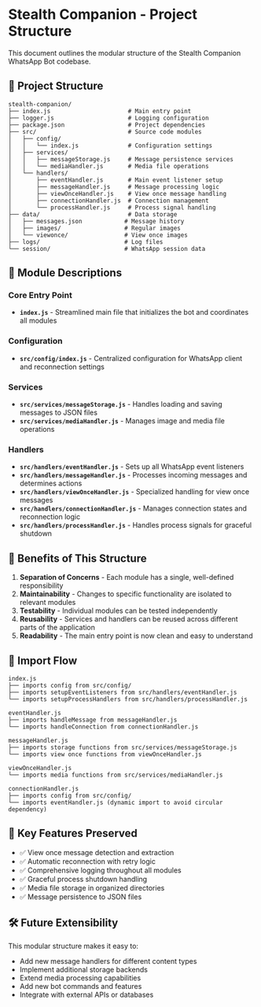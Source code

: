 # Stealth Companion - Project Structure

This document outlines the modular structure of the Stealth Companion WhatsApp Bot codebase.

## 📁 Project Structure

```
stealth-companion/
├── index.js                      # Main entry point
├── logger.js                     # Logging configuration
├── package.json                  # Project dependencies
├── src/                          # Source code modules
│   ├── config/
│   │   └── index.js              # Configuration settings
│   ├── services/
│   │   ├── messageStorage.js     # Message persistence services
│   │   └── mediaHandler.js       # Media file operations
│   └── handlers/
│       ├── eventHandler.js       # Main event listener setup
│       ├── messageHandler.js     # Message processing logic
│       ├── viewOnceHandler.js    # View once message handling
│       ├── connectionHandler.js  # Connection management
│       └── processHandler.js     # Process signal handling
├── data/                         # Data storage
│   ├── messages.json            # Message history
│   ├── images/                  # Regular images
│   └── viewonce/                # View once images
├── logs/                        # Log files
└── session/                     # WhatsApp session data
```

## 🔧 Module Descriptions

### Core Entry Point
- **`index.js`** - Streamlined main file that initializes the bot and coordinates all modules

### Configuration
- **`src/config/index.js`** - Centralized configuration for WhatsApp client and reconnection settings

### Services
- **`src/services/messageStorage.js`** - Handles loading and saving messages to JSON files
- **`src/services/mediaHandler.js`** - Manages image and media file operations

### Handlers
- **`src/handlers/eventHandler.js`** - Sets up all WhatsApp event listeners
- **`src/handlers/messageHandler.js`** - Processes incoming messages and determines actions
- **`src/handlers/viewOnceHandler.js`** - Specialized handling for view once messages
- **`src/handlers/connectionHandler.js`** - Manages connection states and reconnection logic
- **`src/handlers/processHandler.js`** - Handles process signals for graceful shutdown

## 🚀 Benefits of This Structure

1. **Separation of Concerns** - Each module has a single, well-defined responsibility
2. **Maintainability** - Changes to specific functionality are isolated to relevant modules
3. **Testability** - Individual modules can be tested independently
4. **Reusability** - Services and handlers can be reused across different parts of the application
5. **Readability** - The main entry point is now clean and easy to understand

## 🔄 Import Flow

```
index.js
├── imports config from src/config/
├── imports setupEventListeners from src/handlers/eventHandler.js
└── imports setupProcessHandlers from src/handlers/processHandler.js

eventHandler.js
├── imports handleMessage from messageHandler.js
└── imports handleConnection from connectionHandler.js

messageHandler.js
├── imports storage functions from src/services/messageStorage.js
└── imports view once functions from viewOnceHandler.js

viewOnceHandler.js
└── imports media functions from src/services/mediaHandler.js

connectionHandler.js
├── imports config from src/config/
└── imports eventHandler.js (dynamic import to avoid circular dependency)
```

## 📝 Key Features Preserved

- ✅ View once message detection and extraction
- ✅ Automatic reconnection with retry logic
- ✅ Comprehensive logging throughout all modules
- ✅ Graceful process shutdown handling
- ✅ Media file storage in organized directories
- ✅ Message persistence to JSON files

## 🛠️ Future Extensibility

This modular structure makes it easy to:
- Add new message handlers for different content types
- Implement additional storage backends
- Extend media processing capabilities
- Add new bot commands and features
- Integrate with external APIs or databases
